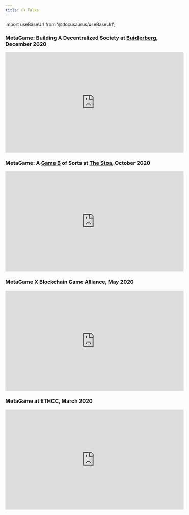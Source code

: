 ```yaml
---
title: 📺 Talks
---
```


import useBaseUrl from '@docusaurus/useBaseUrl';

### MetaGame: Building A Decentralized Society at [Buidlerberg](https://buidlerberg.eth.link/), December 2020
<iframe width="560" height="315" src="https://www.youtube.com/watch?v=wCmsB8HmDJ0" frameBorder="0" allow="accelerometer; autoplay; encrypted-media; gyroscope; picture-in-picture" allowfullscreen></iframe>

### MetaGame: A [Game B](https://www.facebook.com/groups/gamebcore) of Sorts at [The Stoa](https://www.thestoa.ca/), October 2020
<iframe width="560" height="315" src="https://www.youtube.com/watch?v=uSNJKJUNq7c?start=1144" frameBorder="0" allow="accelerometer; autoplay; encrypted-media; gyroscope; picture-in-picture" allowfullscreen></iframe>

### MetaGame X Blockchain Game Alliance, May 2020
<iframe width="560" height="315" src="https://www.youtube-nocookie.com/embed/s9X94UXU8Oo?start=1144" frameBorder="0" allow="accelerometer; autoplay; encrypted-media; gyroscope; picture-in-picture" allowfullscreen></iframe>

### MetaGame at ETHCC, March 2020
<iframe width="560" height="315" src="https://www.youtube.com/embed/RkEych46Sic" frameBorder="0" allow="accelerometer; autoplay; encrypted-media; gyroscope; picture-in-picture" allowfullscreen></iframe>
